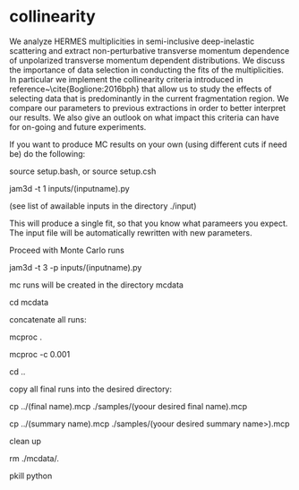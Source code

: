 # collinearity
We analyze HERMES multiplicities in semi-inclusive deep-inelastic scattering and extract non-perturbative transverse momentum dependence of unpolarized transverse momentum dependent distributions. We discuss the importance of data selection in conducting the fits of the multiplicities.  In particular   we implement   the  collinearity criteria introduced in reference~\cite{Boglione:2016bph} that allow us to study the effects of selecting data   that is  predominantly in the current fragmentation region.  We compare our parameters to previous extractions in order to better interpret our results.  We also give an outlook on what impact this criteria can have for on-going and future experiments.


If you want to produce MC results on your own (using different cuts if need be)
do the following:

source setup.bash, or source setup.csh

jam3d -t 1 inputs/(inputname).py
  
(see list of awailable inputs in the directory ./input)
  
This will produce a single fit, so that you know what parameers you expect.
The input file will be automatically rewritten with new parameters.

Proceed with Monte Carlo runs

jam3d -t 3 -p inputs/(inputname).py
  
mc runs will be created in the directory mcdata

cd mcdata

concatenate all runs:

mcproc .

mcproc -c 0.001

cd ..

copy all final runs into the desired directory:

cp ../(final name).mcp ./samples/(yoour desired final name).mcp

cp ../(summary name).mcp ./samples/(yoour desired summary name>).mcp  
  
clean up

rm ./mcdata/*.*

pkill python

  
